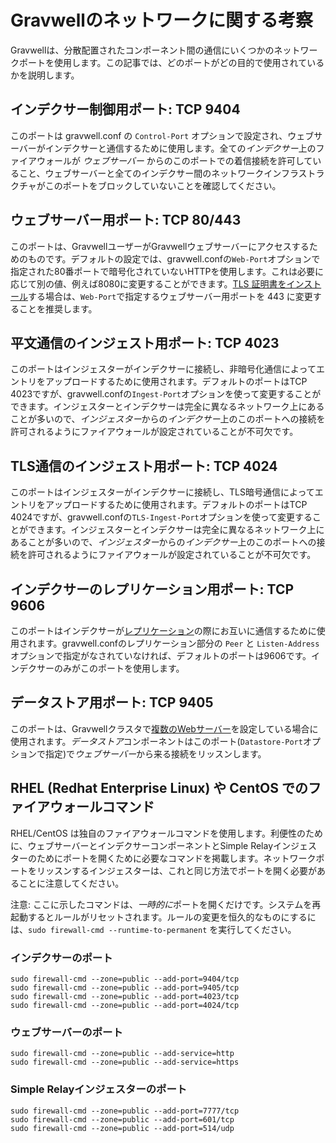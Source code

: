 ﻿# Gravwellのネットワークに関する考察

Gravwellは、分散配置されたコンポーネント間の通信にいくつかのネットワークポートを使用します。この記事では、どのポートがどの目的で使用されているかを説明します。

## インデクサー制御用ポート: TCP 9404

このポートは gravwell.conf の `Control-Port` オプションで設定され、ウェブサーバーがインデクサーと通信するために使用します。全ての*インデクサー*上のファイアウォールが *ウェブサーバー* からのこのポートでの着信接続を許可していること、ウェブサーバーと全てのインデクサー間のネットワークインフラストラクチャがこのポートをブロックしていないことを確認してください。

## ウェブサーバー用ポート: TCP 80/443

このポートは、GravwellユーザーがGravwellウェブサーバーにアクセスするためのものです。デフォルトの設定では、gravwell.confの`Web-Port`オプションで指定された80番ポートで暗号化されていないHTTPを使用します。これは必要に応じて別の値、例えば8080に変更することができます。[TLS 証明書をインストール](#!configuration/certificates.md)する場合は、`Web-Port`で指定するウェブサーバー用ポートを 443 に変更することを推奨します。

## 平文通信のインジェスト用ポート: TCP 4023

このポートはインジェスターがインデクサーに接続し、非暗号化通信によってエントリをアップロードするために使用されます。デフォルトのポートはTCP 4023ですが、gravwell.confの`Ingest-Port`オプションを使って変更することができます。インジェスターとインデクサーは完全に異なるネットワーク上にあることが多いので、*インジェスター*からの*インデクサー*上のこのポートへの接続を許可されるようにファイアウォールが設定されていることが不可欠です。

## TLS通信のインジェスト用ポート: TCP 4024

このポートはインジェスターがインデクサーに接続し、TLS暗号通信によってエントリをアップロードするために使用されます。デフォルトのポートはTCP 4024ですが、gravwell.confの`TLS-Ingest-Port`オプションを使って変更することができます。インジェスターとインデクサーは完全に異なるネットワーク上にあることが多いので、*インジェスター*からの*インデクサー*上のこのポートへの接続を許可されるようにファイアウォールが設定されていることが不可欠です。

## インデクサーのレプリケーション用ポート: TCP 9606

このポートはインデクサーが[レプリケーション](#!configuration/replication.md)の際にお互いに通信するために使用されます。gravwell.confのレプリケーション部分の `Peer` と `Listen-Address` オプションで指定がなされていなければ、デフォルトのポートは9606です。インデクサーのみがこのポートを使用します。

## データストア用ポート: TCP 9405

このポートは、Gravwellクラスタで[複数のWebサーバー](#!distributed/frontend.md)を設定している場合に使用されます。*データストア*コンポーネントはこのポート(`Datastore-Port`オプションで指定)で*ウェブサーバー*から来る接続をリッスンします。

## RHEL (Redhat Enterprise Linux) や CentOS でのファイアウォールコマンド

RHEL/CentOS は独自のファイアウォールコマンドを使用します。利便性のために、ウェブサーバーとインデクサーコンポーネントとSimple Relayインジェスターのためにポートを開くために必要なコマンドを掲載します。ネットワークポートをリッスンするインジェスターは、これと同じ方法でポートを開く必要があることに注意してください。

注意: ここに示したコマンドは、*一時的に*ポートを開くだけです。システムを再起動するとルールがリセットされます。ルールの変更を恒久的なものにするには、`sudo firewall-cmd --runtime-to-permanent` を実行してください。

### インデクサーのポート

```
sudo firewall-cmd --zone=public --add-port=9404/tcp 
sudo firewall-cmd --zone=public --add-port=9405/tcp
sudo firewall-cmd --zone=public --add-port=4023/tcp
sudo firewall-cmd --zone=public --add-port=4024/tcp
```

### ウェブサーバーのポート

```
sudo firewall-cmd --zone=public --add-service=http
sudo firewall-cmd --zone=public --add-service=https
```

### Simple Relayインジェスターのポート

```
sudo firewall-cmd --zone=public --add-port=7777/tcp
sudo firewall-cmd --zone=public --add-port=601/tcp
sudo firewall-cmd --zone=public --add-port=514/udp
```